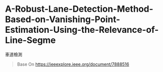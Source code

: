 # A-Robust-Lane-Detection-Method-Based-on-Vanishing-Point-Estimation-Using-the-Relevance-of-Line-Segme
車道檢測

> Base On https://ieeexplore.ieee.org/document/7888516
